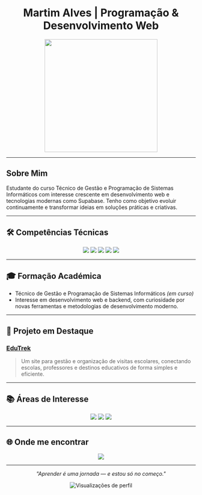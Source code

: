 <h1 align="center">Martim Alves | Programação & Desenvolvimento Web</h1>

<div align="center">
  <img src="https://media.giphy.com/media/qgQUggAC3Pfv687qPC/giphy.gif" width="300"/>
</div>

---

## Sobre Mim

Estudante do curso Técnico de Gestão e Programação de Sistemas Informáticos com interesse crescente em desenvolvimento web e tecnologias modernas como Supabase. Tenho como objetivo evoluir continuamente e transformar ideias em soluções práticas e criativas.

---

## 🛠️ Competências Técnicas

<p align="center">
  <img src="https://img.shields.io/badge/JavaScript-F7DF1E?style=for-the-badge&logo=javascript&logoColor=000"/>
  <img src="https://img.shields.io/badge/HTML5-E34F26?style=for-the-badge&logo=html5&logoColor=white"/>
  <img src="https://img.shields.io/badge/CSS3-1572B6?style=for-the-badge&logo=css3&logoColor=white"/>
  <img src="https://img.shields.io/badge/Supabase-3ECF8E?style=for-the-badge&logo=supabase&logoColor=white"/>
  <img src="https://img.shields.io/badge/VS%20Code-007ACC?style=for-the-badge&logo=visual%20studio%20code&logoColor=white"/>
</p>

---

## 🎓 Formação Académica

- Técnico de Gestão e Programação de Sistemas Informáticos *(em curso)*
- Interesse em desenvolvimento web e backend, com curiosidade por novas ferramentas e metodologias de desenvolvimento moderno.

---

## 🚀 Projeto em Destaque

### [EduTrek](https://github.com/MartimAlves/EduTrek)
> Um site para gestão e organização de visitas escolares, conectando escolas, professores e destinos educativos de forma simples e eficiente.

---

## 📚 Áreas de Interesse

<p align="center">
  <img src="https://img.shields.io/badge/Desenvolvimento%20Web-blueviolet?style=for-the-badge"/>
  <img src="https://img.shields.io/badge/Soluções%20Educacionais-green?style=for-the-badge"/>
  <img src="https://img.shields.io/badge/Backend--as--a--Service-orange?style=for-the-badge"/>
</p>

---

## 🌐 Onde me encontrar

<p align="center">
  <a href="https://www.linkedin.com/in/martim-c-s-alves/" target="_blank">
    <img src="https://img.shields.io/badge/LinkedIn-MartimAlves-blue?style=for-the-badge&logo=linkedin"/>
  </a>
</p>

---

<p align="center"><i>"Aprender é uma jornada — e estou só no começo."</i></p>

<p align="center">
  <img src="https://komarev.com/ghpvc/?username=MartimAlves&style=flat-square&color=blue" alt="Visualizações de perfil"/>
</p>
